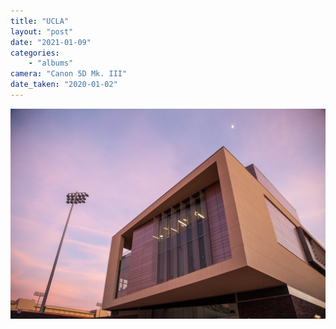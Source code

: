 ```yaml
---
title: "UCLA"
layout: "post" 
date: "2021-01-09"
categories: 
    - "albums"
camera: "Canon 5D Mk. III"
date_taken: "2020-01-02"
---
```


![UCLA](/images/ucla.jpg)